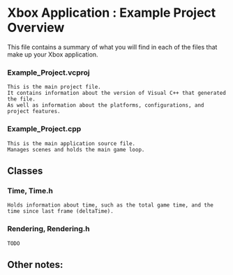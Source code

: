 # Xbox Application : Example Project Overview

This file contains a summary of what you will find in each of the files that
make up your Xbox application.

### Example_Project.vcproj
    This is the main project file. 
    It contains information about the version of Visual C++ that generated the file.
    As well as information about the platforms, configurations, and project features.

### Example_Project.cpp
    This is the main application source file.
    Manages scenes and holds the main game loop.


## Classes


### Time, Time.h
    Holds information about time, such as the total game time, and the time since last frame (deltaTime).
    
### Rendering, Rendering.h
    TODO




## Other notes:




